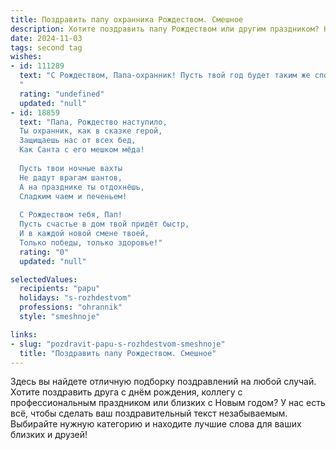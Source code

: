 ```yaml
---
title: Поздравить папу охранника Рождеством. Смешное
description: Хотите поздравить папу Рождеством или другим праздником? Наш ИИ создаст незабываемое поздравление, а вы обязательно выделитесь среди других.  
date: 2024-11-03
tags: second tag
wishes:
- id: 111289
  text: "С Рождеством, Папа-охранник! Пусть твой год будет таким же спокойным, как охраняемый тобой объект, но при этом наполненным радостью,  шутками и, конечно же, вкусными подарками!  Надеюсь, Дед Мороз не взломает твою систему безопасности, а оставит под елкой самый крутой презент!
  "
  rating: "undefined"
  updated: "null"
- id: 18859
  text: "Папа, Рождество наступило,
  Ты охранник, как в сказке герой,
  Защищаешь нас от всех бед,
  Как Санта с его мешком мёда!
  
  Пусть твои ночные вахты
  Не дадут врагам шантов,
  А на празднике ты отдохнёшь,
  Сладким чаем и печеньем!
  
  С Рождеством тебя, Пап!
  Пусть счастье в дом твой придёт быстр,
  И в каждой новой смене твоей,
  Только победы, только здоровье!"
  rating: "0"
  updated: "null"

selectedValues:
  recipients: "papu"
  holidays: "s-rozhdestvom"
  professions: "ohrannik"
  style: "smeshnoje"

links:
- slug: "pozdravit-papu-s-rozhdestvom-smeshnoje"
  title: "Поздравить папу Рождеством. Смешное"
---
```


Здесь вы найдете отличную подборку поздравлений на любой случай. 
Хотите поздравить друга с днём рождения, коллегу с профессиональным праздником или близких с Новым годом? У нас есть всё, чтобы сделать ваш поздравительный текст незабываемым. Выбирайте нужную категорию и находите лучшие слова для ваших близких и друзей!
